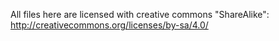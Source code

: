 All files here are licensed with creative commons "ShareAlike": http://creativecommons.org/licenses/by-sa/4.0/
